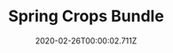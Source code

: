 ---
templateKey: blog-post
featuredpost: false
date: 2020-02-26T00:00:02.711Z
featuredimage: /img/Spring_Crops_Bundle.png
title: Spring Crops Bundle
description: Pantry
count: 4 out of 4
reward: Speed-Gro (20)
tags:
  - Parsnip
  - Green Bean
  - Cauliflower
  - Potato
  - bundle
  - Pantry
---